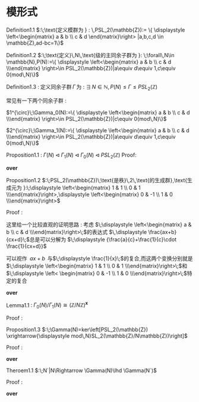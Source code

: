 # 模形式

Definition1.1 $:\;\text{定义模群为 } : \,PSL_2(\mathbb{Z}):= \{ \displaystyle \left<\begin{matrix} a & b \\ c & d \end{matrix}\right> |a,b,c,d \in \mathbb{Z},ad-bc=1\}$

Definition1.2 $:\;\text{定义}\,N\,\text{级的主同余子群为 }: \;\forall\,N\in \mathbb{N},P(N):=\{ \displaystyle \left<\begin{matrix} a & b \\ c & d \\\end{matrix} \right>\in PSL_2(\mathbb{Z})|a\equiv d\equiv 1,c\equiv 0(mod\,N)\}$

Definition1.3 $:\;\text{定义同余子群}\,\Gamma\,\text{为 }:\;\exists\,N\in \mathbb{N},P(N)\le \Gamma\le PSL_2(\mathbb{Z})$

$\text{常见有一下两个同余子群 }:$

$1^{\circ}\;\Gamma_0(N):=\{ \displaystyle \left<\begin{matrix} a & b \\ c & d \\\end{matrix} \right>\in PSL_2(\mathbb{Z})|c\equiv 0(mod\,N)\}$

$2^{\circ}\;\Gamma_1(N):=\{ \displaystyle \left<\begin{matrix} a & b \\ c & d \\\end{matrix} \right>\in PSL_2(\mathbb{Z})|a\equiv d\equiv 1,c\equiv 0(mod\,N)\}$

Proposition1.1 $:\; \Gamma(N) \lhd \Gamma_1(N) \lhd\Gamma_0(N)\lhd PSL_2(\mathbb{Z})$
Proof:

**over**

Proposition1.2 $:\;PSL_2(\mathbb{Z})\;\text{是秩}\,2\,\text{的生成群},\text{生成元为 }:\;\displaystyle \left<\begin{matrix} 1 & 1 \\ 0 & 1 \\\end{matrix}\right>,\displaystyle \left<\begin{matrix} 0 & -1 \\ 1 & 0 \\\end{matrix}\right>$

Proof $:\;$


这里给一个比较直观的证明思路 $:\;$考虑 $\;\displaystyle \left<\begin{matrix} a & b \\ c & d \\\end{matrix}\right>\;$的表达式 $\,\displaystyle \frac{ax+b}{cx+d}\;$总是可以分解为 $\;\displaystyle {\frac{a}{c}+\frac{1}{c}\cdot \frac{1}{cx+d}}$

可以视作 $\;ax+b\,$ 与$\;\displaystyle \frac{1}{x}\;$的复合,而这两个变换分别就是 $\;\displaystyle \left<\begin{matrix} 1 & 1 \\ 0 & 1 \\\end{matrix}\right>\;$和 $\;\displaystyle \left< \begin{matrix} 0 & -1 \\ 1 & 0 \\\end{matrix}\right>\;$特定的复合

**over**

Lemma1.1 $:\;\Gamma_0(N)/\Gamma_1(N)\cong(\mathbb{Z}/N\mathbb{Z})^{\mathbf{x}}$

Proof $:\;$

Proposition1.3 $:\;\Gamma(N)=ker\left[PSL_2(\mathbb{Z}) \xrightarrow{\displaystyle mod\,N}SL_2(\mathbb{Z}/N\mathbb{Z})\right]$

Proof $:\;$

**over**

Theroem1.1 $:\;N`|N\Rightarrow \Gamma(N)\lhd \Gamma(N`)$

Proof $:\;$

**over**